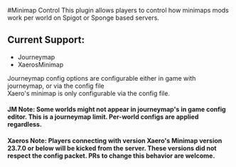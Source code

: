 #Minimap Control
This plugin allows players to control how minimaps mods work per world on Spigot or Sponge based servers.

## Current Support:
- Journeymap
- XaerosMinimap

Journeymap config options are configurable either in game with journeymap, or via the config file  
Xaero's minimap is only configurable via the config file.

#### JM Note: Some worlds might not appear in journeymap's in game config editor. This is a journeymap limit. Per-world configs are applied regardless.
#### Xaeros Note: Players connecting with version Xaero's Minimap version 23.7.0 or below will be kicked from the server. These versions did not respect the config packet. PRs to change this behavior are welcome.
